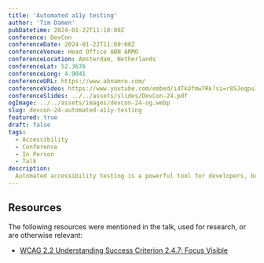 ```yaml
---
title: 'Automated a11y testing'
author: 'Tim Damen'
pubDatetime: 2024-01-22T11:10:00Z
conference: DevCon
conferenceDate: 2024-01-22T11:00:00Z
conferenceVenue: Head Office ABN ARMO
conferenceLocation: Amsterdam, Netherlands
conferenceLat: 52.3676
conferenceLong: 4.9041
conferenceURL: https://www.abnamro.com/
conferenceVideo: https://www.youtube.com/embed/i4TkUfmw7Rk?si=r8SJeqpu1ze0mv6z
conferenceSlides: ../../assets/slides/DevCon-24.pdf
ogImage: ../../assets/images/devcon-24-og.webp
slug: devcon-24-automated-a11y-testing
featured: true
draft: false
tags:
  - Accessibility
  - Conference
  - In Person
  - Talk
description:
  Automated accessibility testing is a powerful tool for developers, but it is not a silver bullet. In this talk, we explore the limitations of automated testing, the importance of manual testing, and how to integrate both into your development workflow to create accessible web applications.
---
```


## Resources
The following resources were mentioned in the talk, used for research, or are otherwise relevant:
- [WCAG 2.2 Understanding Success Criterion 2.4.7: Focus Visible](https://www.w3.org/WAI/WCAG22/Understanding/focus-visible.html)
